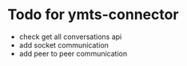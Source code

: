 # Todo for ymts-connector

- check get all conversations api
- add socket communication
- add peer to peer communication
